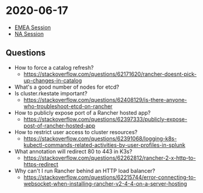 # 2020-06-17

- [EMEA Session]
- [NA Session]

## Questions

- How to force a catalog refresh?
  - https://stackoverflow.com/questions/62171620/rancher-doesnt-pick-up-changes-in-catalog
- What's a good number of nodes for etcd?
- Is cluster.rkestate important?
  - https://stackoverflow.com/questions/62408129/is-there-anyone-who-troubleshoot-etcd-on-rancher
- How to publicly expose port of a Rancher hosted app?
  - https://stackoverflow.com/questions/62397333/publicly-expose-post-of-rancher-hosted-app
- How to restrict user access to cluster resources?
  - https://stackoverflow.com/questions/62391068/logging-k8s-kubectl-commands-related-activities-by-user-profiles-in-splunk
- What annotation will redirect 80 to 443 in K3s?
  - https://stackoverflow.com/questions/62262812/rancher-2-x-http-to-https-redirect
- Why can't I run Rancher behind an HTTP load balancer?
  - https://stackoverflow.com/questions/62215744/error-connecting-to-websocket-when-installing-rancher-v2-4-4-on-a-server-hosting


[EMEA Session]: https://youtu.be/93O9_Aojal4
[NA Session]: https://youtu.be/a7YcfA19Glw
